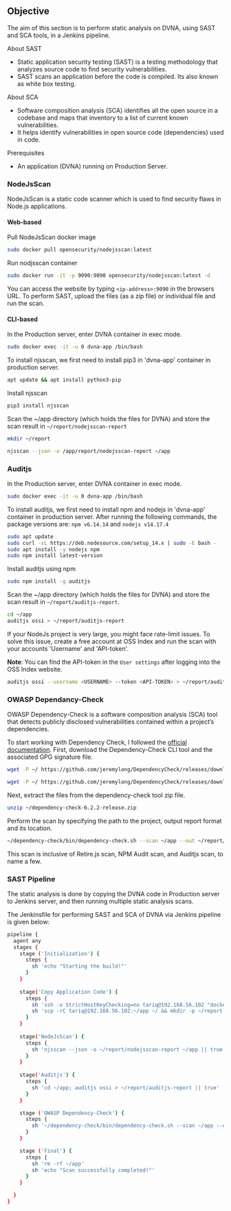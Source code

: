 ## **Objective**

The aim of this section is to perform static analysis on DVNA, using SAST and SCA tools, in a Jenkins pipeline.

About SAST

-   Static application security testing (SAST) is a testing methodology that analyzes source code to find security vulnerabilities.
-   SAST scans an application before the code is compiled. Its also known as white box testing.

About SCA

- Software composition analysis (SCA) identifies all the open source in a codebase and maps that inventory to a list of current known vulnerabilities.
- It helps identify vulnerabilities in open source code (dependencies) used in code.

Prerequisites

-   An application (DVNA) running on Production Server.

### **NodeJsScan**

NodeJsScan is a static code scanner which is used to find security flaws in Node.js applications.

#### Web-based 

Pull NodeJsScan docker image

```bash
sudo docker pull opensecurity/nodejsscan:latest
```
    
Run nodjsscan container

```bash
sudo docker run -it -p 9090:9090 opensecurity/nodejsscan:latest -d
```
    
You can access the website by typing `<ip-address>:9090` in the browsers URL. To perform SAST, upload the files (as a zip file) or individual file and run the scan.

#### CLI-based

In the Production server, enter DVNA container in exec mode.

```bash
sudo docker exec -it -u 0 dvna-app /bin/bash
```

To install njsscan, we first need to install pip3 in 'dvna-app' container in production server.

```bash
apt update && apt install python3-pip
```

Install njsscan

```bash
pip3 install njsscan
```

Scan the ~/app directory (which holds the files for DVNA) and store the scan result in `~/report/nodejsscan-report`

```bash
mkdir ~/report

njsscan --json -o /app/report/nodejsscan-report ~/app
```

### **Auditjs**

In the Production server, enter DVNA container in exec mode.

```bash
sudo docker exec -it -u 0 dvna-app /bin/bash
```

To install auditjs, we first need to install npm and nodejs in 'dvna-app' container in production server. After running the following commands, the package versions are: `npm v6.14.14` and `nodejs v14.17.4`

```bash
sudo apt update
sudo curl -sL https://deb.nodesource.com/setup_14.x | sudo -E bash -
sudo apt install -y nodejs npm 
sudo npm install latest-version
```

Install auditjs using npm

```bash
sudo npm install -g auditjs
```

Scan the ~/app directory (which holds the files for DVNA) and store the scan result in `~/report/auditjs-report`. 

```bash
cd ~/app
auditjs ossi > ~/report/auditjs-report
```

If your NodeJs project is very large, you might face rate-limit issues. To solve this issue, create a free account
at OSS Index and run the scan with your accounts 'Username' and 'API-token'. 

**Note**: You can find the API-token in the `User settings` after logging into the OSS Index website.

```bash
auditjs ossi --username <USERNAME> --token <API-TOKEN> > ~/report/auditjs-report
```

### **OWASP Dependancy-Check**

OWASP Dependency-Check is a software composition analysis (SCA) tool that detects publicly disclosed vulnerabilities contained within a project’s dependencies.

To start working with Dependency Check, I followed the [official documentation](https://jeremylong.github.io/DependencyCheck/dependency-check-cli/index.html). First, download the Dependency-Check CLI tool and the associated GPG signature file.

```bash
wget -P ~/ https://github.com/jeremylong/DependencyCheck/releases/download/v6.2.2/dependency-check-6.2.2-release.zip

wget -P ~/ https://github.com/jeremylong/DependencyCheck/releases/download/v6.2.2/dependency-check-6.2.2-release.zip.asc
```

Next, extract the files from the dependency-check tool zip file.

```bash
unzip ~/dependency-check-6.2.2-release.zip
```

Perform the scan by specifying the path to the project, output report format and its location.

```bash
~/dependency-check/bin/dependency-check.sh --scan ~/app --out ~/report/dependency-check-report --format JSON --prettyPrint
```

This scan is inclusive of Retire.js scan, NPM Audit scan, and Auditjs scan, to name a few.

### **SAST Pipeline**

The static analysis is done by copying the DVNA code in Production server to Jenkins server, and then running multiple static analysis scans.

The Jenkinsfile for performing SAST and SCA of DVNA via Jenkins pipeline is given below:

```bash
pipeline {
  agent any
  stages {
    stage ('Initialization') {
      steps {
        sh 'echo "Starting the build!"'
      }
    }
    
    stage('Copy Application Code') {
      steps {
        sh 'ssh -o StrictHostKeyChecking=no tariq@192.168.56.102 "docker start dvna-mysql && docker start dvna-app; docker cp dvna-app:/app/ ~/; docker stop dvna-app && docker stop dvna-mysql;"'
        sh 'scp -rC tariq@192.168.56.102:~/app ~/ && mkdir -p ~/report'
      }
    }
    
    stage('NodeJsScan') {
      steps {
        sh 'njsscan --json -o ~/report/nodejsscan-report ~/app || true'
      }
    }
    
    stage('Auditjs') {
      steps {
        sh 'cd ~/app; auditjs ossi > ~/report/auditjs-report || true'
      }
    }

    stage ('OWASP Dependency-Check') {
      steps {
        sh '~/dependency-check/bin/dependency-check.sh --scan ~/app --out ~/report/dependency-check-report --format JSON --prettyPrint'
      }
    }

    stage ('Final') {
      steps {
        sh 'rm -rf ~/app'
        sh 'echo "Scan successfully completed!"'
      }
    }

  }
}

```
